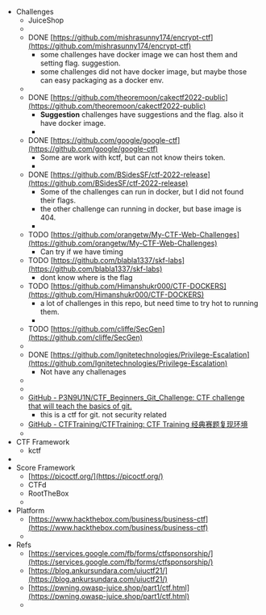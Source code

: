 - Challenges
	- JuiceShop
	-
	- DONE [https://github.com/mishrasunny174/encrypt-ctf](https://github.com/mishrasunny174/encrypt-ctf)
		- some challenges have docker image we can host them and setting flag. suggestion.
		- some challenges did not have docker image, but maybe those can easy packaging as a docker env.
	-
	- DONE [https://github.com/theoremoon/cakectf2022-public](https://github.com/theoremoon/cakectf2022-public)
		- **Suggestion** challenges have suggestions and the flag. also it have docker image.
		-
	- DONE [https://github.com/google/google-ctf](https://github.com/google/google-ctf)
		- Some are work with kctf, but can not know theirs token.
		-
	- DONE [https://github.com/BSidesSF/ctf-2022-release](https://github.com/BSidesSF/ctf-2022-release)
		- Some of the challenges can run in docker, but I did not found their flags.
		- the other challenge can running in docker, but base image is 404.
		-
	- TODO [https://github.com/orangetw/My-CTF-Web-Challenges](https://github.com/orangetw/My-CTF-Web-Challenges)
		- Can try if we have timing
	- TODO [https://github.com/blabla1337/skf-labs](https://github.com/blabla1337/skf-labs)
		- dont know where is the flag
	- TODO [https://github.com/Himanshukr000/CTF-DOCKERS](https://github.com/Himanshukr000/CTF-DOCKERS)
		- a lot of challenges in this repo, but need time to try hot to running them.
		-
	- TODO [https://github.com/cliffe/SecGen](https://github.com/cliffe/SecGen)
	-
	- DONE [https://github.com/Ignitetechnologies/Privilege-Escalation](https://github.com/Ignitetechnologies/Privilege-Escalation)
		- Not have any challenages
	-
	-
	- [GitHub - P3N9U1N/CTF_Beginners_Git_Challenge: CTF challenge that will teach the basics of git.](https://github.com/P3N9U1N/CTF_Beginners_Git_Challenge)
		- this is a ctf for git. not security related
	- [GitHub - CTFTraining/CTFTraining: CTF Training 经典赛题复现环境](https://github.com/CTFTraining/CTFTraining)
	-
- CTF Framework
	- kctf
-
- Score Framework
	- [https://picoctf.org/](https://picoctf.org/)
	- CTFd
	- RootTheBox
	-
- Platform
	- [https://www.hackthebox.com/business/business-ctf](https://www.hackthebox.com/business/business-ctf)
	-
- Refs
	- [https://services.google.com/fb/forms/ctfsponsorship/](https://services.google.com/fb/forms/ctfsponsorship/)
	- [https://blog.ankursundara.com/uiuctf21/](https://blog.ankursundara.com/uiuctf21/)
	- [https://pwning.owasp-juice.shop/part1/ctf.html](https://pwning.owasp-juice.shop/part1/ctf.html)
	-